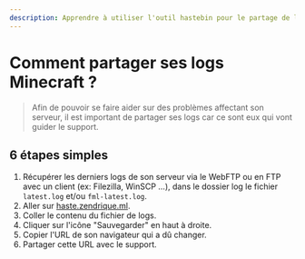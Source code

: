 ```yaml
---
description: Apprendre à utiliser l'outil hastebin pour le partage de logs et d'erreur
---
```


# Comment partager ses logs Minecraft ?

> Afin de pouvoir se faire aider sur des problèmes affectant son serveur, il est important de partager ses logs car ce sont eux qui vont guider le support.

## 6 étapes simples

1. Récupérer les derniers logs de son serveur via le WebFTP ou en FTP avec un client \(ex: Filezilla, WinSCP ...\), dans le dossier log le fichier `latest.log` et/ou `fml-latest.log`.
2. Aller sur [haste.zendrique.ml](https://haste.zendrique.ml).
3. Coller le contenu du fichier de logs.
4. Cliquer sur l'icône "Sauvegarder" en haut à droite.
5. Copier l'URL de son navigateur qui a dû changer.
6. Partager cette URL avec le support.

